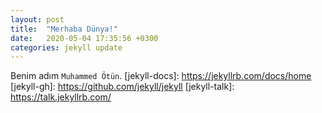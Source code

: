 ```yaml
---
layout: post
title:  "Merhaba Dünya!"
date:   2020-05-04 17:35:56 +0300
categories: jekyll update
---
```

Benim adım `Muhammed Ötün`.
[jekyll-docs]: https://jekyllrb.com/docs/home
[jekyll-gh]:   https://github.com/jekyll/jekyll
[jekyll-talk]: https://talk.jekyllrb.com/
